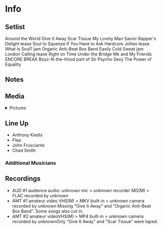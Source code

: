 # Info

## Setlist

Around the World
Give It Away
Scar Tissue
My Lovely Man
Savior
Rapper's Delight tease
Soul to Squeeze
If You Have to Ask
Hardcore Jollies tease
What Is Soul? jam
Organic Anti-Beat Box Band
Easily
Cold Sweat jam
London Calling tease
Right on Time
Under the Bridge
Me and My Friends
ENCORE BREAK
Boyz-N-the-Hood part of
Sir Psycho Sexy
The Power of Equality

## Notes

## Media 

<details>
  <summary>Pictures</summary>
  <!--<img alt="Setlist" title="Setlist" src="_.jpg" height="200" />
  <img alt="Clipping" title="Clipping" src="_.jpg" height="200" />
  <img alt="Flyer" title="Flyer" src="_.jpg" height="200" />-->
</details>

## Line Up

* Anthony Kiedis
* Flea
* John Frusciante
* Chad Smith

### Additional Musicians

## Recordings

* AUD #1 audience audio: unknown mic > unknown recorder MD(M) > FLAC recorded by unknown
* AMT #1 amateur video VHS(M) > MKV built-in > unknown camera recorded by unknown Missing "Give It Away" and "Organic Anti-Beat Box Band". Some songs also cut in.
* AMT #2 amateur videoVHS(M) > MP4 built-in > unknown camera recorded by unknownOnly "Give It Away" and "Scar Tissue" were taped.

